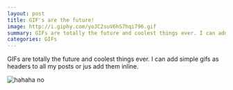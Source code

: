 ```yaml
---
layout: post
title: GIF's are the future!
image: http://i.giphy.com/yoJC2suV6hS7hqi796.gif 
summary: GIFs are totally the future and coolest things ever. I can add simple gifs as headers to all my posts or jus add them inline.
categories: GIFs 
---
```


GIFs are totally the future and coolest things ever. I can add simple gifs as headers to all my posts or jus add them inline.

![hahaha no](http://i.giphy.com/SdYnnxQ30OahG.gif)
